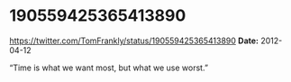 # 190559425365413890
https://twitter.com/TomFrankly/status/190559425365413890
**Date:** 2012-04-12

“Time is what we want most, but what we use worst.”

